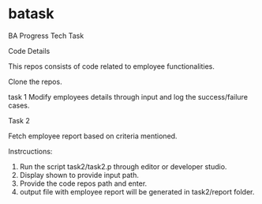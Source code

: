 # batask
BA Progress Tech Task

Code Details

This repos consists of code related to employee functionalities.

Clone the repos.

task 1
Modify employees details through input and log the success/failure cases. 




Task 2

Fetch employee report based on criteria mentioned.

Instrcuctions:

1. Run the script task2/task2.p through editor or developer studio.
2. Display shown to provide input path.
3. Provide the code repos path and enter.
4. output file with employee report will be generated in task2/report folder.
